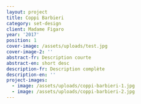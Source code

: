 ```yaml
---
layout: project
title: Coppi Barbieri
category: set-design
client: Madame Figaro
year: '2017'
position: 1
cover-image: /assets/uploads/test.jpg
cover-image-2: ''
abstract-fr: Description courte
abstract-en: short desc
description-fr: Description complète
description-en: ''
project-images:
  - image: /assets/uploads/coppi-barbieri-1.jpg
  - image: /assets/uploads/coppi-barbieri-2.jpg
---
```


